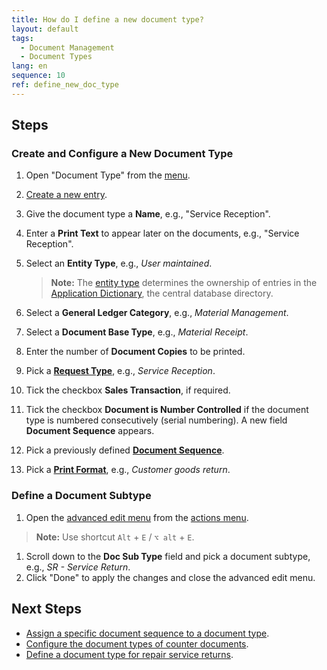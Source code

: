 ```yaml
---
title: How do I define a new document type?
layout: default
tags:
  - Document Management
  - Document Types
lang: en
sequence: 10
ref: define_new_doc_type
---
```


## Steps

### Create and Configure a New Document Type
1. Open "Document Type" from the [menu](Menu).
1. [Create a new entry](New_Record_Window).
1. Give the document type a **Name**, e.g., "Service Reception".
1. Enter a **Print Text** to appear later on the documents, e.g., "Service Reception".
1. Select an **Entity Type**, e.g., *User maintained*.
    >**Note:** The <a href="https://wiki.idempiere.org/en/Entity_Type_(Window_ID-381)" title="Entity Type | wiki.idempiere.org" target="_blank">entity type</a> determines the ownership of entries in the <a href="https://wiki.idempiere.org/de/Application_Dictionary" title="Application Dictionary | wiki.idempiere.org" target="_blank">Application Dictionary</a>, the central database directory.

1. Select a **General Ledger Category**, e.g., *Material Management*.
1. Select a **Document Base Type**, e.g., *Material Receipt*.
1. Enter the number of **Document Copies** to be printed.
1. Pick a [**Request Type**](Request_type_new), e.g., *Service Reception*.

1. Tick the checkbox **Sales Transaction**, if required.
1. Tick the checkbox **Document is Number Controlled** if the document type is numbered consecutively (serial numbering). A new field **Document Sequence** appears.
1. Pick a previously defined [**Document Sequence**](Define_new_doc_sequence).
1. Pick a [**Print Format**](Add_print_format), e.g., *Customer goods return*.

### Define a Document Subtype
1. Open the [advanced edit menu](ViewModes#adv-edit) from the [actions menu](StartAction#actions-menu).
 >**Note:** Use shortcut `Alt` + `E` / `⌥ alt` + `E`.

1. Scroll down to the **Doc Sub Type** field and pick a document subtype, e.g., *SR - Service Return*.
1. Click "Done" to apply the changes and close the advanced edit menu.

## Next Steps
- [Assign a specific document sequence to a document type](Doc_type_assign_sequence_number).
- [Configure the document types of counter documents](Counter_documents_configure_doc_type).
- [Define a document type for repair service returns](Doc_type_service_repair).
